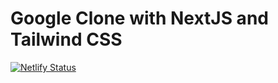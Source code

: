 # Google Clone with NextJS and Tailwind CSS
[![Netlify Status](https://api.netlify.com/api/v1/badges/6d17dbec-289d-4151-aac0-6097e6c5be6e/deploy-status)](https://app.netlify.com/sites/stellar-genie-61c0df/deploys)